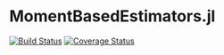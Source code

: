 # MomentBasedEstimators.jl

[![Build Status](https://travis-ci.org/gragusa/MomentBasedEstimators.jl.svg?branch=master)](https://travis-ci.org/gragusa/MomentBasedEstimators.jl) [![Coverage Status](https://coveralls.io/repos/gragusa/MomentBasedEstimators.jl/badge.svg)](https://coveralls.io/r/gragusa/MomentBasedEstimators.jl)


